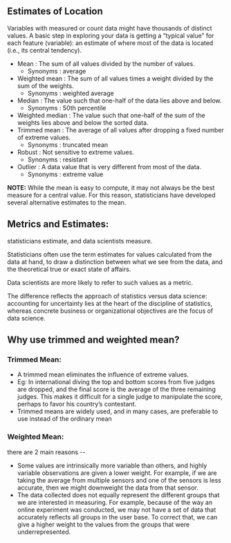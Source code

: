 ## Estimates of Location

Variables with measured or count data might have thousands of distinct values. A basic step in exploring your data is getting 
a “typical value” for each feature (variable): an estimate of where most of the data is located (i.e., its central tendency).

- Mean : The sum of all values divided by the number of values.
  - Synonyms : average
- Weighted mean : The sum of all values times a weight divided by the sum of the weights.
  - Synonyms : weighted average
- Median : The value such that one-half of the data lies above and below.
  - Synonyms : 50th percentile
- Weighted median : The value such that one-half of the sum of the weights lies above and below the sorted data.
- Trimmed mean : The average of all values after dropping a fixed number of extreme values.
  - Synonyms : truncated mean
- Robust : Not sensitive to extreme values.
  - Synonyms : resistant
- Outlier : A data value that is very different from most of the data.
  - Synonyms : extreme value


**NOTE:** While the mean is easy to compute, it may not always be the best measure for a central value. For this reason, statisticians have developed several alternative estimates to the mean.

## Metrics and Estimates:
statisticians estimate, and data scientists measure.

Statisticians often use the term estimates for values calculated from the data at hand, to draw a distinction between what we see from the data, and the theoretical true or exact state of affairs. 

Data scientists are more likely to refer to such values as a metric. 

The difference reflects the approach of statistics versus data science: accounting for uncertainty lies at the heart of the discipline of statistics, whereas concrete business or organizational objectives are the focus of data science.

## Why use trimmed and weighted mean?

### Trimmed Mean:
- A trimmed mean eliminates the influence of extreme values.
- Eg: In international diving the top and bottom scores from five judges are dropped, and the final score is the average of the three remaining judges. This makes it difficult for a single judge to manipulate the score, perhaps to favor his country’s contestant. 
- Trimmed means are widely used, and in many cases, are preferable to use instead of the ordinary mean

### Weighted Mean: 
there are 2 main reasons -- 
 - Some values are intrinsically more variable than others, and highly variable observations are given a lower weight. For example, if we are taking the average from multiple sensors and one of the sensors is less accurate, then we might downweight the data from that sensor.
- The data collected does not equally represent the different groups that we are interested in measuring. For example, because of the way an online experiment was conducted, we may not have a set of data that accurately reflects all groups in the user base. To correct that, we can give a higher weight to the values from the groups that were underrepresented.

